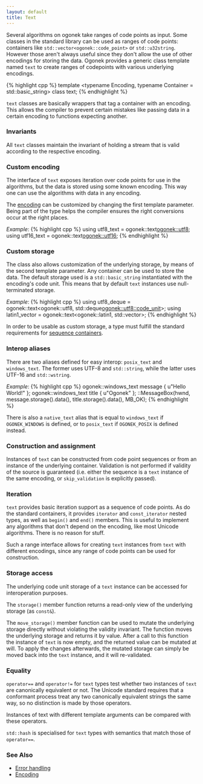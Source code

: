 ```yaml
---
layout: default
title: Text
---
```


Several algorithms on ogonek take ranges of code points as input. Some classes
in the standard library can be used as ranges of code points: containers like
`std::vector<ogonek::code_point>` or `std::u32string`. However those aren't
always useful since they don't allow the use of other encodings for storing the
data. Ogonek provides a generic class template named `text` to create ranges of
codepoints with various underlying encodings.

{% highlight cpp %}
template <typename Encoding,
          typename Container = std::basic_string<typename Encoding::code_unit>>
class text;
{% endhighlight %}

`text` classes are basically wrappers that tag a container with an encoding.
This allows the compiler to prevent certain mistakes like passing data in a
certain encoding to functions expecting another.

### Invariants

All `text` classes maintain the invariant of holding a stream that is valid
according to the respective encoding.

### Custom encoding

The interface of `text` exposes iteration over code points for use in the
algorithms, but the data is stored using some known encoding. This way one can
use the algorithms with data in any encoding.

The [encoding] can be customized by changing the first template parameter. Being
part of the type helps the compiler ensures the right conversions occur at the
right places.

*Example*:
{% highlight cpp %}
using utf8_text = ogonek::text<ogonek::utf8>;
using utf16_text = ogonek::text<ogonek::utf16>;
{% endhighlight %}

### Custom storage

The class also allows customization of the underlying storage, by means of the
second template parameter. Any container can be used to store the data. The
default storage used is a `std::basic_string` instantiated with the encoding's
code unit. This means that by default `text` instances use null-terminated
storage.

*Example*:
{% highlight cpp %}
using utf8_deque = ogonek::text<ogonek::utf8, std::deque<ogonek::utf8::code_unit>>;
using latin1_vector = ogonek::text<ogonek::latin1, std::vector<char>>;
{% endhighlight %}

In order to be usable as custom storage, a type must fulfill the standard
requirements for [sequence containers].

 [sequence containers]: http://en.cppreference.com/w/cpp/concept/SequenceContainer

### Interop aliases

There are two aliases defined for easy interop: `posix_text` and `windows_text`.
The former uses UTF-8 and `std::string`, while the latter uses UTF-16 and
`std::wstring`.

*Example*:
{% highlight cpp %}
ogonek::windows_text message { u"Hello World!" };
ogonek::windows_text title { u"Ogonek" };
::MessageBox(hwnd, message.storage().data(), title.storage().data(), MB_OK);
{% endhighlight %}

There is also a `native_text` alias that is equal to `windows_text` if
`OGONEK_WINDOWS` is defined, or to `posix_text` if `OGONEK_POSIX` is defined
instead.

### Construction and assignment

Instances of `text` can be constructed from code point sequences or from an
instance of the underlying container. Validation is not performed if validity of
the source is guaranteed (i.e. either the sequence is a `text` instance of the
same encoding, or `skip_validation` is explicitly passed).

### Iteration

`text` provides basic iteration support as a sequence of code points. As do the
standard containers, it provides `iterator` and `const_iterator` nested types,
as well as `begin()` and `end()` members. This is useful to implement any
algorithms that don't depend on the encoding, like most Unicode algorithms.
There is no reason for stuff.

Such a range interface allows for creating `text` instances from `text` with
different encodings, since any range of code points can be used for construction.

### Storage access

The underlying code unit storage of a `text` instance can be accessed for
interoperation purposes.

The `storage()` member function returns a read-only view of the underlying
storage (as `const&`).

The `move_storage()` member function can be used to mutate the underlying
storage directly without violating the validity invariant. The function moves
the underlying storage and returns it by value. After a call to this function
the instance of `text` is now empty, and the returned value can be mutated at
will. To apply the changes afterwards, the mutated storage can simply be
moved back into the `text` instance, and it will re-validated.

### Equality

`operator==` and `operator!=` for `text` types test whether two instances of
`text` are canonically equivalent or not. The Unicode standard requires that a
conformant process treat any two canonically equivalent strings the same way,
so no distinction is made by those operators.

Instances of text with different template arguments can be compared with these
operators.

`std::hash` is specialised for `text` types with semantics that match those of
`operator==`.

### See Also

- [Error handling][error]
- [Encoding][encoding]

 [error]: error.html
 [encoding]: encoding.html

